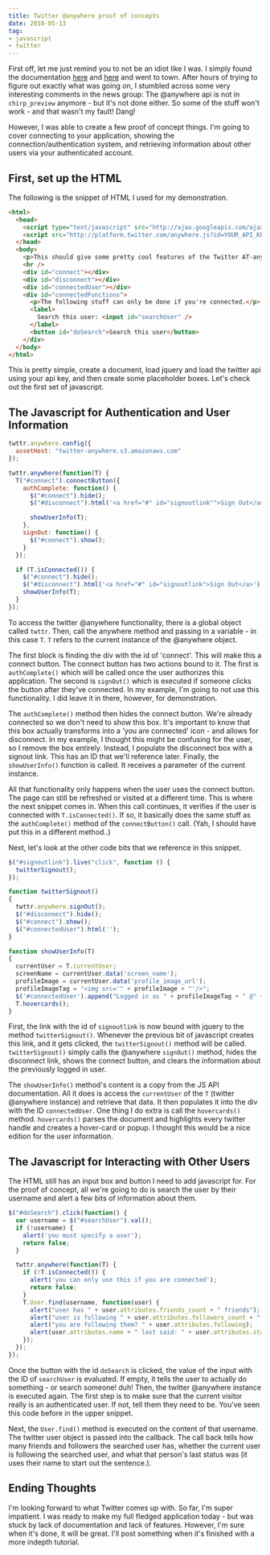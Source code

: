 ```yaml
---
title: Twitter @anywhere proof of concepts
date: 2010-05-13
tag:
- javascript
- twitter
---
```

First off, let me just remind you to not be an idiot like I was.  I simply found the documentation <a href="http://dev.twitter.com/anywhere/begin">here</a> and <a href="http://platform.twitter.com/js-api.html">here</a> and went to town.  After hours of trying to figure out exactly what was going on, I stumbled across some very interesting comments in the news group: The @anywhere api is not in `chirp_preview` anymore - but it's not done either.  So some of the stuff won't work - and that wasn't my fault!  Dang!  

<!--more-->

However, I was able to create a few proof of concept things.  I'm going to cover connecting to your application, showing the connection/authentication system, and retrieving information about other users via your authenticated account.

## First, set up the HTML

The following is the snippet of HTML I used for my demonstration.

```html
<html>
  <head>
    <script type="text/javascript" src="http://ajax.googleapis.com/ajax/libs/jquery/1.4.2/jquery.min.js"></script>
    <script src="http://platform.twitter.com/anywhere.js?id=YOUR_API_KEY&v=1" type="text/javascript"></script>
  </head>
  <body>
    <p>This should give some pretty cool features of the Twitter AT-anywhere API.</p>
    <hr />
    <div id="connect"></div>
    <div id="disconnect"></div>
    <div id="connectedUser"></div>
    <div id="connectedFunctions">
      <p>The following stuff can only be done if you're connected.</p>
      <label>
        Search this user: <input id="searchUser" />
      </label>
      <button id="doSearch">Search this user</button>
    </div>
  </body>
</html>
```

This is pretty simple, create a document, load jquery and load the twitter api using your api key, and then create some placeholder boxes.  Let's check out the first set of javascript.

## The Javascript for Authentication and User Information

```javascript
twttr.anywhere.config({
  assetHost: "twitter-anywhere.s3.amazonaws.com"
});

twttr.anywhere(function(T) {
  T("#connect").connectButton({
    authComplete: function() {
      $("#connect").hide();
      $("#disconnect").html('<a href="#" id="signoutlink"">Sign Out</a>');

      showUserInfo(T);
    },
    signOut: function() {
      $("#connect").show();
    }
  });

  if (T.isConnected()) {
    $("#connect").hide();
    $("#disconnect").html('<a href="#" id="signoutlink">Sign Out</a>');
    showUserInfo(T);
  }
});
```

To access the twitter @anywhere functionality, there is a global object called `twttr`.  Then, call the anywhere method and passing in a variable - in this case `T`.  `T` refers to the current instance of the @anywhere object.

The first block is finding the div with the id of 'connect'.  This will make this a connect button.  The connect button has two actions bound to it.  The first is `authComplete()` which will be called once the user authorizes this application.  The second is `signOut()` which is executed if someone clicks the button after they've connected.  In my example, I'm going to not use this functionality.  I did leave it in there, however, for demonstration.

The `authComplete()` method then hides the connect button.  We're already connected so we don't need to show this box.  It's important to know that this box actually transforms into a 'you are connected' icon - and allows for disconnect.  In my example, I thought this might be confusing for the user, so I remove the box entirely.  Instead, I populate the disconnect box with a signout link. This has an ID that we'll reference later.  Finally, the `showUserInfo()` function is called.  It receives a parameter of the current instance.

All that functionality only happens when the user uses the connect button. The page can still be refreshed or visited at a different time.  This is where the next snippet comes in.  When this call continues, it verifies if the user is connected with `T.isConnected()`.  If so, it basically does the same stuff as the `authComplete()` method of the `connectButton()` call.  (Yah, I should have put this in a different method..)

Next, let's look at the other code bits that we reference in this snippet.

```javascript
$("#signoutlink").live("click", function () {
  twitterSignout();
});

function twitterSignout()
{
  twttr.anywhere.signOut();
  $("#disconnect").hide();
  $("#connect").show();
  $("#connectedUser").html('');
}

function showUserInfo(T)
{
  currentUser = T.currentUser;
  screenName = currentUser.data('screen_name');
  profileImage = currentUser.data('profile_image_url');
  profileImageTag = "<img src='" + profileImage + "'/>";
  $('#connectedUser').append("Logged in as " + profileImageTag + " @" + screenName);
  T.hovercards();
}
```

First, the link with the id of `signoutlink` is now bound with jquery to the method `twitterSignout()`.  Whenever the previous bit of javascript creates this link, and it gets clicked, the `twitterSignout()` method will be called. `twitterSignout()` simply calls the @anywhere `signOut()` method, hides the disconnect link, shows the connect button, and clears the information about the previously logged in user.

The `showUserInfo()` method's content is a copy from the JS API documentation.  All it does is access the `currentUser` of the `T` (twitter @anywhere instance) and retrieve that data.  It then populates it into the div with the ID `connectedUser`.  One thing I do extra is call the `hovercards()` method.  `hovercards()` parses the document and highlights every twitter handle and creates a hover-card or popup.  I thought this would be a nice edition for the user information.

## The Javascript for Interacting with Other Users

The HTML still has an input box and button I need to add javascript for.  For the proof of concept, all we're going to do is search the user by their username and alert a few bits of information about them.

```javascript
$("#doSearch").click(function() {
  var username = $("#searchUser").val();
  if (!username) {
    alert('you must specify a user');
    return false;
  }

  twttr.anywhere(function(T) {
    if (!T.isConnected()) {
      alert('you can only use this if you are connected');
      return false;
    }
    T.User.find(username, function(user) {
      alert("user has " + user.attributes.friends_count + " friends");
      alert("user is following " + user.attributes.followers_count + " tweeple");
      alert("you are following them? " + user.attributes.following);
      alert(user.attributes.name + " last said: " + user.attributes.status.text);
    });
  });
});
```

Once the button with the id `doSearch` is clicked, the value of the input with the ID of `searchUser` is evaluated.  If empty, it tells the user to actually do something - or search someone! duh!  Then, the twitter @anywhere instance is executed again.  The first step is to make sure that the current visitor really is an authenticated user.  If not, tell them they need to be.  You've seen this code before in the upper snippet.

Next, the `User.find()` method is executed on the content of that username.  The twitter user object is passed into the callback.  The call back tells how many friends and followers the searched user has, whether the current user is following the searched user, and what that person's last status was (it uses their name to start out the sentence.).

## Ending Thoughts

I'm looking forward to what Twitter comes up with. So far, I'm super impatient.  I was ready to make my full fledged application today - but was stuck by lack of documentation and lack of features.  However, I'm sure when it's done, it will be great.  I'll post something when it's finished with a more indepth tutorial.